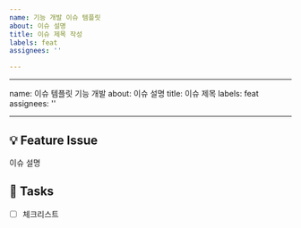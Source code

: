 ```yaml
---
name: 기능 개발 이슈 템플릿
about: 이슈 설명
title: 이슈 제목 작성
labels: feat
assignees: ''

---
```


---
name: 이슈 템플릿 기능 개발
about: 이슈 설명
title: 이슈 제목
labels: feat
assignees: ''

---

## 💡 Feature Issue
<!-- 관련 이슈에 대해 설명해주세요. -->
이슈 설명

## 🌿  Tasks
<!-- 이슈 내 체크리스트들을 적어주세요. -->
- [ ] 체크리스트
